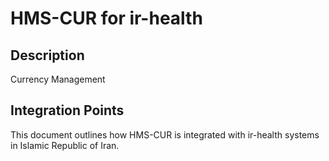 # HMS-CUR for ir-health

## Description

Currency Management

## Integration Points

This document outlines how HMS-CUR is integrated with ir-health systems in Islamic Republic of Iran.
